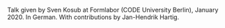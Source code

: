 Talk given by Sven Kosub at Formlabor (CODE University Berlin), January 2020. In German. With contributions by Jan-Hendrik Hartig.
